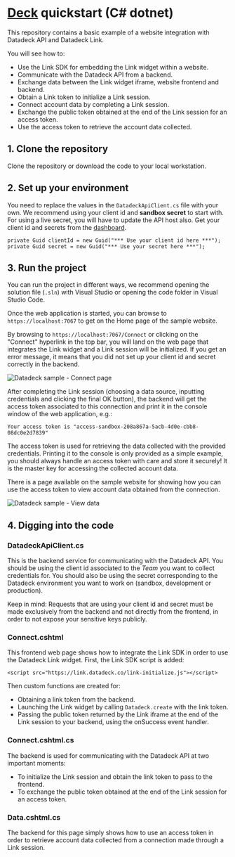 ﻿# [Deck](https://deck.co) quickstart (C# dotnet)
This repository contains a basic example of a website integration with Datadeck API and Datadeck Link.

You will see how to:
* Use the Link SDK for embedding the Link widget within a website.
* Communicate with the Datadeck API from a backend.
* Exchange data between the Link widget iframe, website frontend and backend.
* Obtain a Link token to initialize a Link session.
* Connect account data by completing a Link session.
* Exchange the public token obtained at the end of the Link session for an access token.
* Use the access token to retrieve the account data collected.

## 1. Clone the repository
Clone the repository or download the code to your local workstation.

## 2. Set up your environment
You need to replace the values in the `DatadeckApiClient.cs` file with your own. We recommend using  your client id and **sandbox secret** to start with. For using a live secret, you will have to update the API host also. Get your client id and secrets from the [dashboard](https://app.datadeck.co/api-keys).

    private Guid clientId = new Guid("*** Use your client id here ***");
    private Guid secret = new Guid("*** Use your secret here ***");

## 3. Run the project
You can run the project in different ways, we recommend opening the solution file (`.sln`) with Visual Studio or opening the code folder in Visual Studio Code.

Once the web application is started, you can browse to `https://localhost:7067` to get on the Home page of the sample website.

By browsing to `https://localhost:7067/Connect` or clicking on the "Connect" hyperlink in the top bar, you will land on the web page that integrates the Link widget and a Link session will be initialized. If you get an error message, it means that you did not set up your client id and secret correctly in the backend.

![Datadeck sample - Connect page](https://images.cdn.datadeck.co/samples/dotnet/connect.png)

After completing the Link session (choosing a data source, inputting credentials and clicking the final OK button), the backend will get the access token associated to this connection and print it in the console window of the web application, e.g.:

    Your access token is "access-sandbox-208a867a-5acb-4d0e-cbb8-08dc0e2d7839"

The access token is used for retrieving the data collected with the provided credentials. Printing it to the console is only provided as a simple example, you should always handle an access token with care and store it securely! It is the master key for accessing the collected account data.

There is a page available on the sample website for showing how you can use the access token to view account data obtained from the connection.

![Datadeck sample - View data](https://images.cdn.datadeck.co/samples/dotnet/data.png)

## 4. Digging into the code

### DatadeckApiClient.cs
This is the backend service for communicating with the Datadeck API. You should be using the client id associated to the *Team* you want to collect credentials for. You should also be using the secret corresponding to the Datadeck environment you want to work on (sandbox, development or production).

Keep in mind: Requests that are using your client id and secret must be made exclusively from the backend and not directly from the frontend, in order to not expose your sensitive keys publicly.

### Connect.cshtml
This frontend web page shows how to integrate the Link SDK in order to use the Datadeck Link widget. First, the Link SDK script is added:

    <script src="https://link.datadeck.co/link-initialize.js"></script>
    
Then custom functions are created for:
* Obtaining a link token from the backend.
* Launching the Link widget by calling `Datadeck.create` with the link token.
* Passing the public token returned by the Link iframe at the end of the Link session to your backend, using the onSuccess event handler.

### Connect.cshtml.cs

The backend is used for communicating with the Datadeck API at two important moments:
* To initialize the Link session and obtain the link token to pass to the frontend.
* To exchange the public token obtained at the end of the Link session for an access token.

### Data.cshtml.cs

The backend for this page simply shows how to use an access token in order to retrieve account data collected from a connection made through a Link session.
